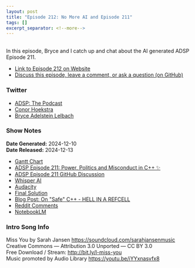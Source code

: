 ```yaml
---
layout: post
title: "Episode 212: No More AI and Episode 211"
tags: []
excerpt_separator: <!--more-->
---
```



<br>In this episode, Bryce and I catch up and chat about the AI generated ADSP Episode 211.

<!--more-->

* [Link to Episode 212 on Website](https://adspthepodcast.com/2024/12/13/Episode-212.html)
* [Discuss this episode, leave a comment, or ask a question (on GitHub)](https://github.com/codereport/adsp2/discussions/111)

### Twitter
 
* [ADSP: The Podcast](https://twitter.com/adspthepodcast)
* [Conor Hoekstra](https://twitter.com/code_report)
* [Bryce Adelstein Lelbach](https://twitter.com/blelbach)

### Show Notes

**Date Generated:** 2024-12-10 <br>
**Date Released:** 2024-12-13

* [Gantt Chart](https://en.wikipedia.org/wiki/Gantt_chart)
* [ADSP Episode 211: Power, Politics and Misconduct in C++ ✨](https://adspthepodcast.com/2024/12/06/Episode-211.html)
* [ADSP Episode 211 GitHub Discussion](https://github.com/codereport/adsp2/discussions/110)
* [Whisper AI](https://pypi.org/project/openai-whisper/)
* [Audacity](https://www.audacityteam.org/)
* [Final Solution](https://en.wikipedia.org/wiki/Final_Solution)
* [Blog Post: On "Safe" C++ - HELL IN A REFCELL](https://izzys.casa/2024/11/on-safe-cxx/)
* [Reddit Comments](https://old.reddit.com/r/cpp/comments/1guzvuu/on_safe_c/?limit=500)
* [NotebookLM](https://notebooklm.google/)

### Intro Song Info
 
Miss You by Sarah Jansen https://soundcloud.com/sarahjansenmusic<br>
Creative Commons — Attribution 3.0 Unported — CC BY 3.0<br>
Free Download / Stream: http://bit.ly/l-miss-you<br>
Music promoted by Audio Library https://youtu.be/iYYxnasvfx8<br>
